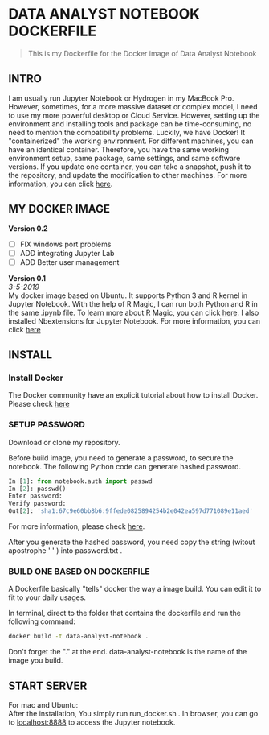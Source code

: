 # DATA ANALYST NOTEBOOK DOCKERFILE
>This is my Dockerfile for the Docker image of Data Analyst Notebook

## INTRO
I am usually run Jupyter Notebook or Hydrogen in my MacBook Pro. However, sometimes, for a more massive dataset or complex model, I need to use my more powerful desktop or Cloud Service. However, setting up the environment and installing tools and package can be time-consuming, no need to mention the compatibility problems. Luckily, we have Docker! It "containerized" the working environment. For different machines, you can have an identical container. Therefore, you have the same working environment setup, same package, same settings, and same software versions.  If you update one container, you can take a snapshot, push it to the repository, and update the modification to other machines. For more information, you can click [here](https://www.docker.com/why-docker).


## MY DOCKER IMAGE  
**Version 0.2**  

- [ ] FIX windows port problems
- [ ] ADD integrating Jupyter Lab
- [ ] ADD Better user management

**Version 0.1**    
*3-5-2019*  
My docker image based on Ubuntu. It supports Python 3 and R kernel in Jupyter Notebook. With the help of R Magic,  I can run both Python and R in the same .ipynb file.  To learn more about R Magic, you can click [here](https://www.datacamp.com/community/blog/jupyter-notebook-r?utm_source=adwords_ppc&utm_campaignid=1565261270&utm_adgroupid=67750485268&utm_device=c&utm_keyword=&utm_matchtype=b&utm_network=g&utm_adpostion=1t1&utm_creative=295208661496&utm_targetid=dsa-473406574235&utm_loc_interest_ms=&utm_loc_physical_ms=9033309&gclid=EAIaIQobChMIt5Xy39jq4AIVbiCtBh3FdQ4IEAAYASAAEgLEZ_D_BwE).
I also installed Nbextensions for Jupyter Notebook.  For more information, you can click [here](https://github.com/ipython-contrib/jupyter_contrib_nbextensions)



## INSTALL

### Install Docker
The Docker community have an explicit tutorial about how to install Docker. Please check [here](https://www.docker.com/community-edition#/download)





### SETUP PASSWORD

Download or clone my repository.

Before build image, you need to generate a password, to secure the notebook. The following Python code can generate hashed password.

```python
In [1]: from notebook.auth import passwd
In [2]: passwd()
Enter password:
Verify password:
Out[2]: 'sha1:67c9e60bb8b6:9ffede0825894254b2e042ea597d771089e11aed'
```
For more information, please check [here](https://jupyter-notebook.readthedocs.io/en/stable/public_server.html).

After you generate the hashed password, you need copy the string (witout apostrophe ' ' ) into password.txt .


### BUILD ONE BASED ON DOCKERFILE
A Dockerfile basically "tells" docker the way a image build. You can edit it to fit to your daily usages.

In terminal, direct to the folder that contains the dockerfile and run the following command:
```bash
docker build -t data-analyst-notebook .
```
Don't forget the "." at the end. data-analyst-notebook is the name of the image you build.

## START SERVER
For mac and Ubuntu:  
After the installation, You simply run run_docker.sh . In browser, you can go to [localhost:8888](http://localhost:8888) to access the Jupyter notebook.
